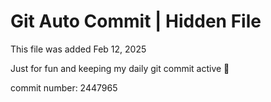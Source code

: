 # Git Auto Commit | Hidden File

This file was added Feb 12, 2025

Just for fun and keeping my daily git commit active 🤪

commit number: 2447965
